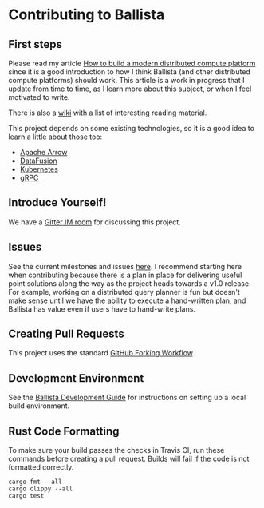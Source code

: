 # Contributing to Ballista

## First steps

Please read my article [How to build a modern distributed compute platform](https://andygrove.io/how_to_build_a_modern_distributed_compute_platform/) since it is a good introduction to how I think Ballista (and other distributed compute platforms) should work. This article is a work in progress that I update from time to time, as I learn more about this subject, or when I feel motivated to write.

There is also a [wiki](https://github.com/andygrove/ballista/wiki) with a list of interesting reading material.

This project depends on some existing technologies, so it is a good idea to learn a little about those too:

- [Apache Arrow](https://arrow.apache.org/)
- [DataFusion](https://github.com/apache/arrow/tree/master/rust/datafusion)
- [Kubernetes](https://kubernetes.io/)
- [gRPC](https://grpc.io/)

## Introduce Yourself!

We have a [Gitter IM room](https://gitter.im/ballista-rs/community) for discussing this project. 

## Issues

See the current milestones and issues [here](https://github.com/ballista-compute/ballista/milestones?direction=asc&sort=title&state=open). I recommend starting here when contributing because there is a plan in place for delivering useful point solutions along the way as the project heads towards a v1.0 release. For example, working on a distributed query planner is fun but doesn't make sense until we have the ability to execute a hand-written plan, and Ballista has value even if users have to hand-write plans.

## Creating Pull Requests

This project uses the standard [GitHub Forking Workflow](https://gist.github.com/Chaser324/ce0505fbed06b947d962).

## Development Environment

See the [Ballista Development Guide](docs/user-guide/src/development-environment.md) for instructions on setting up a local build environment.

## Rust Code Formatting

To make sure your build passes the checks in Travis CI, run these commands before creating a pull request. Builds will fail if the code is not formatted correctly.

```
cargo fmt --all
cargo clippy --all
cargo test
```

